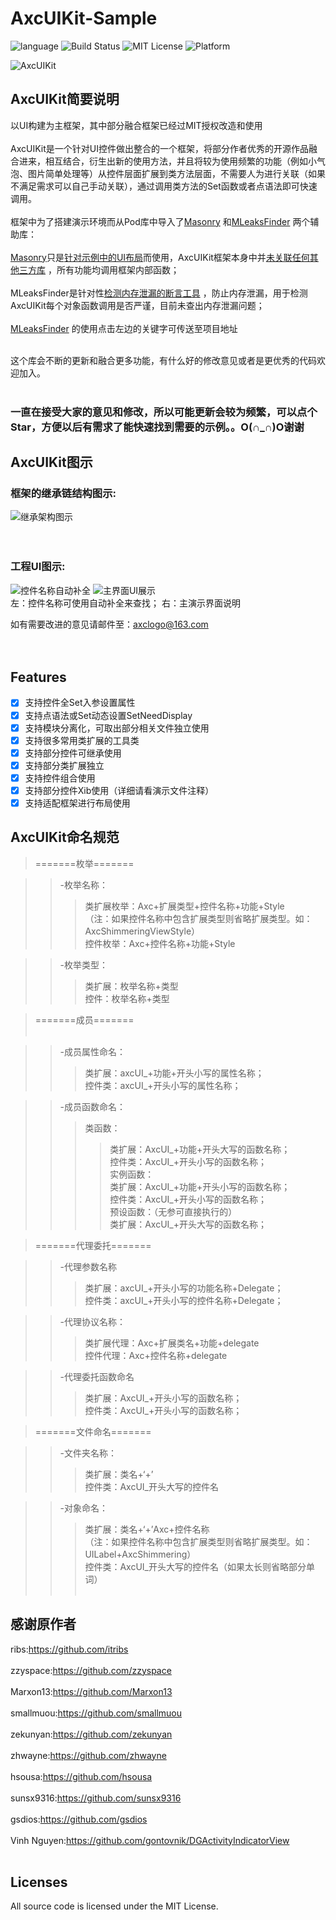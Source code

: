 # AxcUIKit-Sample

![language](https://img.shields.io/badge/Language-Objective--C-8E44AD.svg)
![Build Status](https://img.shields.io/badge/build-passing-brightgreen.svg)
![MIT License](https://img.shields.io/github/license/mashape/apistatus.svg)
![Platform](https://img.shields.io/badge/platform-%20iOS%20-lightgrey.svg)



![AxcUIKit](https://github.com/axclogo/AxcUIKit-Sample/blob/master/Images/AxcUI_Title.png)<br>


## AxcUIKit简要说明
以UI构建为主框架，其中部分融合框架已经过MIT授权改造和使用<br><br>
AxcUIKit是一个针对UI控件做出整合的一个框架，将部分作者优秀的开源作品融合进来，相互结合，衍生出新的使用方法，并且将较为使用频繁的功能（例如小气泡、图片简单处理等）从控件层面扩展到类方法层面，不需要人为进行关联（如果不满足需求可以自己手动关联），通过调用类方法的Set函数或者点语法即可快速调用。<br><br>
框架中为了搭建演示环境而从Pod库中导入了[Masonry](https://github.com/SnapKit/Masonry) 和[MLeaksFinder](https://github.com/Zepo/MLeaksFinder) 两个辅助库：<br><br>
[Masonry](https://github.com/SnapKit/Masonry)只是[针对示例中的UI布局](https://)而使用，AxcUIKit框架本身中并[未关联任何其他三方库](https://) ，所有功能均调用框架内部函数；<br><br>
MLeaksFinder是针对性[检测内存泄漏的断言工具](https://) ，防止内存泄漏，用于检测AxcUIKit每个对象函数调用是否严谨，目前未查出内存泄漏问题；<br><br>
[MLeaksFinder](https://github.com/Zepo/MLeaksFinder)  的使用点击左边的关键字可传送至项目地址<br><br>

这个库会不断的更新和融合更多功能，有什么好的修改意见或者是更优秀的代码欢迎加入。<br><br>
### 一直在接受大家的意见和修改，所以可能更新会较为频繁，可以点个Star，方便以后有需求了能快速找到需要的示例。。O(∩_∩)O谢谢



## AxcUIKit图示
### 框架的继承链结构图示:<br>
![继承架构图示](https://github.com/axclogo/AxcUIKit-Sample/blob/master/Images/AxcUIKit_Inherit%20architecture%20diagram.png)<br><br><br>
### 工程UI图示:<br>
![控件名称自动补全](https://github.com/axclogo/AxcUIKit-Sample/blob/master/Images/AxcUI_Controls_Completion.png)
![主界面UI展示](https://github.com/axclogo/AxcUIKit-Sample/blob/master/Images/AxcUI_MainUI.png)<br>
左：控件名称可使用自动补全来查找；                      右：主演示界面说明


 如有需要改进的意见请邮件至：[axclogo@163.com](https://)<br><br><br>

## Features
- [x] 支持控件全Set入参设置属性
- [x] 支持点语法或Set动态设置SetNeedDisplay
- [x] 支持模块分离化，可取出部分相关文件独立使用
- [x] 支持很多常用类扩展的工具类
- [x] 支持部分控件可继承使用
- [x] 支持部分类扩展独立
- [x] 支持控件组合使用
- [x] 支持部分控件Xib使用（详细请看演示文件注释）
- [x] 支持适配框架进行布局使用

## AxcUIKit命名规范

>=======枚举=======<br>

>>-枚举名称：<br>
>>>类扩展枚举：Axc+扩展类型+控件名称+功能+Style<br>
（注：如果控件名称中包含扩展类型则省略扩展类型。如：AxcShimmeringViewStyle）<br>
>>>控件枚举：Axc+控件名称+功能+Style<br>

>>-枚举类型：<br>
>>>类扩展：枚举名称+类型<br>
>>>控件：枚举名称+类型<br>

>=======成员=======<br><br>

>>-成员属性命名：<br>
>>>类扩展：axcUI_+功能+开头小写的属性名称；<br>
>>>控件类：axcUI_+开头小写的属性名称；<br>

>>-成员函数命名：<br>
>>>类函数：<br>
>>>>类扩展：AxcUI_+功能+开头大写的函数名称；<br>
>>>>控件类：AxcUI_+开头小写的函数名称；<br>
>>>实例函数：<br>
>>>>类扩展：AxcUI_+功能+开头小写的函数名称；<br>
>>>>控件类：AxcUI_+开头小写的函数名称；<br>
>>>预设函数：（无参可直接执行的）<br>
>>>>类扩展：AxcUI_+开头大写的函数名称；<br>

>=======代理委托=======<br>

>>-代理参数名称<br>
>>>类扩展：axcUI_+开头小写的功能名称+Delegate；<br>
>>>控件类：axcUI_+开头小写的控件名称+Delegate；<br>

>>-代理协议名称：<br>
>>>类扩展代理：Axc+扩展类名+功能+delegate<br>
>>>控件代理：Axc+控件名称+delegate<br>

>>-代理委托函数命名<br>
>>>类扩展：AxcUI_+开头小写的函数名称；<br>
>>>控件类：AxcUI_+开头小写的函数名称；<br>

>=======文件命名=======<br>

>>-文件夹名称：<br>
>>>类扩展：类名+‘+’<br>
>>>控件类：AxcUI_开头大写的控件名<br>

>>-对象命名：<br>
>>>类扩展：类名+‘+’Axc+控件名称<br>
>>>（注：如果控件名称中包含扩展类型则省略扩展类型。如：UILabel+AxcShimmering）<br>
>>>控件类：AxcUI_开头大写的控件名（如果太长则省略部分单词）<br><br>
## 感谢原作者
ribs:https://github.com/itribs<br><br>
zzyspace:https://github.com/zzyspace<br><br>
Marxon13:https://github.com/Marxon13<br><br>
smallmuou:https://github.com/smallmuou<br><br>
zekunyan:https://github.com/zekunyan<br><br>
zhwayne:https://github.com/zhwayne<br><br>
hsousa:https://github.com/hsousa<br><br>
sunsx9316:https://github.com/sunsx9316<br><br>
gsdios:https://github.com/gsdios<br><br>
Vinh Nguyen:https://github.com/gontovnik/DGActivityIndicatorView<br><br>


## Licenses
All source code is licensed under the MIT License.
